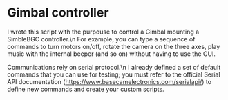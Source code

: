 # Gimbal controller

I wrote this script with the purpouse to control a Gimbal mounting a SimbleBGC controller.\n
For example, you can type a sequence of commands to turn motors on/off, rotate the camera on the three axes, play music with the internal beeper (and so on) without having to use the GUI.

Communications rely on serial protocol.\n
I already defined a set of default commands that you can use for testing; you must refer to the official Serial API documentation (https://www.basecamelectronics.com/serialapi/) to define new commands and create your custom scripts.


